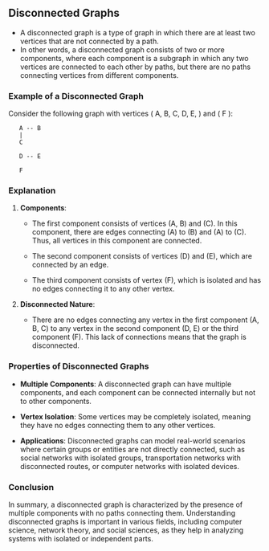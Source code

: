 ## Disconnected Graphs

- A disconnected graph is a type of graph in which there are at least two vertices that are not connected by a path. 
- In other words, a disconnected graph consists of two or more components, where each component is a subgraph in which any two vertices are connected to each other by paths, but there are no paths connecting vertices from different components.

### Example of a Disconnected Graph

Consider the following graph with vertices ( A, B, C, D, E, ) and ( F ):

```
   A -- B
   |    
   C    

   D -- E

   F
```

### Explanation

1.  **Components**:
    
    *   The first component consists of vertices (A, B) and (C). In this component, there are edges connecting (A) to (B) and (A) to (C). Thus, all vertices in this component are connected.
        
    *   The second component consists of vertices (D) and (E), which are connected by an edge.
        
    *   The third component consists of vertex (F), which is isolated and has no edges connecting it to any other vertex.
        
2.  **Disconnected Nature**:
    
    *   There are no edges connecting any vertex in the first component (A, B, C) to any vertex in the second component (D, E) or the third component (F). This lack of connections means that the graph is disconnected.
        

### Properties of Disconnected Graphs

*   **Multiple Components**: A disconnected graph can have multiple components, and each component can be connected internally but not to other components.
    
*   **Vertex Isolation**: Some vertices may be completely isolated, meaning they have no edges connecting them to any other vertices.
    
*   **Applications**: Disconnected graphs can model real-world scenarios where certain groups or entities are not directly connected, such as social networks with isolated groups, transportation networks with disconnected routes, or computer networks with isolated devices.
    

### Conclusion

In summary, a disconnected graph is characterized by the presence of multiple components with no paths connecting them. Understanding disconnected graphs is important in various fields, including computer science, network theory, and social sciences, as they help in analyzing systems with isolated or independent parts.
